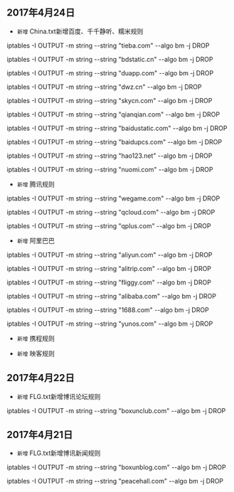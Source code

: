 ## 2017年4月24日

- `新增` China.txt新增百度、千千静听、糯米规则

iptables -I OUTPUT -m string --string "tieba.com" --algo bm -j DROP

iptables -I OUTPUT -m string --string "bdstatic.cn" --algo bm -j DROP

iptables -I OUTPUT -m string --string "duapp.com" --algo bm -j DROP

iptables -I OUTPUT -m string --string "dwz.cn" --algo bm -j DROP

iptables -I OUTPUT -m string --string "skycn.com" --algo bm -j DROP

iptables -I OUTPUT -m string --string "qianqian.com" --algo bm -j DROP

iptables -I OUTPUT -m string --string "baidustatic.com" --algo bm -j DROP

iptables -I OUTPUT -m string --string "baidupcs.com" --algo bm -j DROP

iptables -I OUTPUT -m string --string "hao123.net" --algo bm -j DROP

iptables -I OUTPUT -m string --string "nuomi.com" --algo bm -j DROP

- `新增` 腾讯规则

iptables -I OUTPUT -m string --string "wegame.com" --algo bm -j DROP

iptables -I OUTPUT -m string --string "qcloud.com" --algo bm -j DROP

iptables -I OUTPUT -m string --string "qplus.com" --algo bm -j DROP

- `新增` 阿里巴巴

iptables -I OUTPUT -m string --string "aliyun.com" --algo bm -j DROP

iptables -I OUTPUT -m string --string "alitrip.com" --algo bm -j DROP

iptables -I OUTPUT -m string --string "fliggy.com" --algo bm -j DROP

iptables -I OUTPUT -m string --string "alibaba.com" --algo bm -j DROP

iptables -I OUTPUT -m string --string "1688.com" --algo bm -j DROP

iptables -I OUTPUT -m string --string "yunos.com" --algo bm -j DROP

- `新增` 携程规则

- `新增` 映客规则

## 2017年4月22日

- `新增` FLG.txt新增博讯论坛规则

iptables -I OUTPUT -m string --string "boxunclub.com" --algo bm -j DROP

## 2017年4月21日

- `新增` FLG.txt新增博讯新闻规则

iptables -I OUTPUT -m string --string "boxunblog.com" --algo bm -j DROP

iptables -I OUTPUT -m string --string "peacehall.com" --algo bm -j DROP

